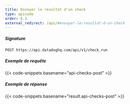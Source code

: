 ```yaml
---
title: Envoyer le résultat d'un check
type: apicode
order: 6.1
external_redirect: /api/#envoyer-le-resultat-d-un-check
---
```


##### Signature
`POST https://api.datadoghq.com/api/v1/check_run`
##### Exemple de requête
{{< code-snippets basename="api-checks-post" >}}

##### Exemple de réponse
{{< code-snippets basename="result.api-checks-post" >}}

